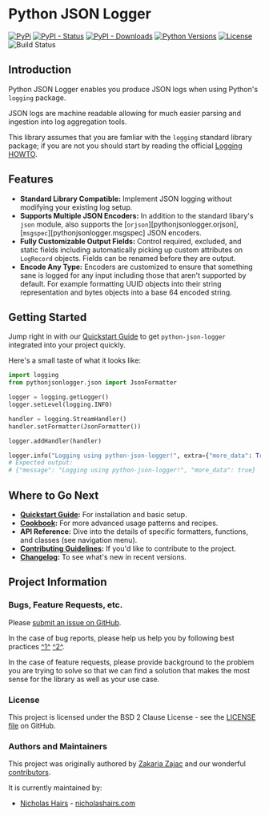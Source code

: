 # Python JSON Logger

[![PyPi](https://img.shields.io/pypi/v/python-json-logger.svg)](https://pypi.python.org/pypi/python-json-logger/)
[![PyPI - Status](https://img.shields.io/pypi/status/python-json-logger)](https://pypi.python.org/pypi/python-json-logger/)
[![PyPI - Downloads](https://img.shields.io/pypi/dm/python-json-logger)](https://pypi.python.org/pypi/python-json-logger/)
[![Python Versions](https://img.shields.io/pypi/pyversions/python-json-logger.svg)](https://github.com/nhairs/python-json-logger)
[![License](https://img.shields.io/github/license/nhairs/python-json-logger.svg)](https://github.com/nhairs/python-json-logger)
![Build Status](https://github.com/nhairs/python-json-logger/actions/workflows/test-suite.yml/badge.svg)

## Introduction

Python JSON Logger enables you produce JSON logs when using Python's `logging` package.

JSON logs are machine readable allowing for much easier parsing and ingestion into log aggregation tools.

This library assumes that you are famliar with the `logging` standard library package; if you are not you should start by reading the official [Logging HOWTO](https://docs.python.org/3/howto/logging.html).


## Features

- **Standard Library Compatible:** Implement JSON logging without modifying your existing log setup.
- **Supports Multiple JSON Encoders:** In addition to the standard libary's `json` module, also supports the [`orjson`][pythonjsonlogger.orjson], [`msgspec`][pythonjsonlogger.msgspec] JSON encoders.
- **Fully Customizable Output Fields:** Control required, excluded, and static fields including automatically picking up custom attributes on `LogRecord` objects. Fields can be renamed before they are output.
- **Encode Any Type:** Encoders are customized to ensure that something sane is logged for any input including those that aren't supported by default. For example formatting UUID objects into their string representation and bytes objects into a base 64 encoded string.

## Getting Started

Jump right in with our [Quickstart Guide](quickstart.md) to get `python-json-logger` integrated into your project quickly.

Here's a small taste of what it looks like:

```python title="Example Usage"
import logging
from pythonjsonlogger.json import JsonFormatter

logger = logging.getLogger()
logger.setLevel(logging.INFO)

handler = logging.StreamHandler()
handler.setFormatter(JsonFormatter())

logger.addHandler(handler)

logger.info("Logging using python-json-logger!", extra={"more_data": True})
# Expected output:
# {"message": "Logging using python-json-logger!", "more_data": true}
```

## Where to Go Next

*   **[Quickstart Guide](quickstart.md):** For installation and basic setup.
*   **[Cookbook](cookbook.md):** For more advanced usage patterns and recipes.
*   **API Reference:** Dive into the details of specific formatters, functions, and classes (see navigation menu).
*   **[Contributing Guidelines](contributing.md):** If you'd like to contribute to the project.
*   **[Changelog](changelog.md):** To see what's new in recent versions.

## Project Information

### Bugs, Feature Requests, etc.
Please [submit an issue on GitHub](https://github.com/nhairs/python-json-logger/issues).

In the case of bug reports, please help us help you by following best practices [^1^](https://marker.io/blog/write-bug-report/) [^2^](https://www.chiark.greenend.org.uk/~sgtatham/bugs.html).

In the case of feature requests, please provide background to the problem you are trying to solve so that we can find a solution that makes the most sense for the library as well as your use case.

### License
This project is licensed under the BSD 2 Clause License - see the [LICENSE file](https://github.com/nhairs/python-json-logger/blob/main/LICENSE) on GitHub.

### Authors and Maintainers
This project was originally authored by [Zakaria Zajac](https://github.com/madzak) and our wonderful [contributors](https://github.com/nhairs/python-json-logger/graphs/contributors).

It is currently maintained by:
- [Nicholas Hairs](https://github.com/nhairs) - [nicholashairs.com](https://www.nicholashairs.com)
